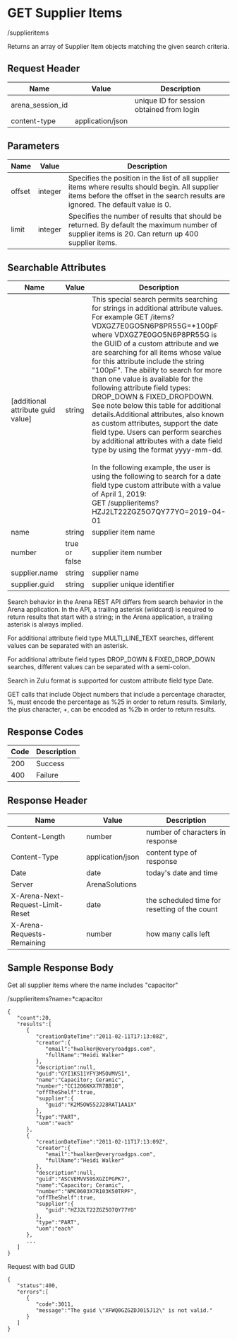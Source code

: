 # GET Supplier Items
/supplieritems

Returns an array of Supplier Item objects matching the given search criteria.

## Request Header

| Name  | Value  | Description  |
|  --- |  --- |  --- | 
| arena_session_id  |   | unique ID for session obtained from login  |
| content-type  | application/json  |   |

## Parameters

| Name  | Value  | Description  |
|  --- |  --- |  --- | 
| offset  | integer  | Specifies the position in the list of all supplier items where results should begin. All supplier items before the offset in the search results are ignored. The default value is 0.  |
| limit  | integer  | Specifies the number of results that should be returned. By default the maximum number of supplier items is 20. Can return up 400 supplier items.  |

## Searchable Attributes

| Name  | Value  | Description  |
|  --- |  --- |  --- | 
| \[additional attribute guid value\]  | string  | This special search permits searching for strings in additional attribute values. For example GET /items?VDXGZ7E0GO5N6P8PR55G=\*100pF where VDXGZ7E0GO5N6P8PR55G is the GUID of a custom attribute and we are searching for all items whose value for this attribute include the string "100pF". The ability to search for more than one value is available for the following attribute field types: DROP_DOWN & FIXED_DROPDOWN. See note below this table for additional details.Additional attributes, also known as custom attributes, support the date field type. Users can perform searches by additional attributes with a date field type by using the format yyyy-mm-dd.<br><br>In the following example, the user is using the following to search for a date field type custom attribute with a value of April 1, 2019: <br> GET /supplieritems?HZJ2LT22ZGZ5O7QY77YO=2019-04-01<br>   |
| name  | string  | supplier item name  |
| number  | true or false  | supplier item number  |
| supplier.name  | string  | supplier name  |
| supplier.guid  | string  | supplier unique identifier  |

Search behavior in the Arena REST API differs from search behavior in the Arena application. In the API, a trailing asterisk \(wildcard\) is required to return results that start with a string; in the Arena application, a trailing asterisk is always implied.

For additional attribute field type MULTI_LINE_TEXT searches, different values can be  separated with an asterisk.

For additional attribute field types DROP_DOWN & FIXED_DROP_DOWN searches, different values can be separated with a semi-colon.

Search in Zulu format is supported for custom attribute field type Date.

GET calls that include Object numbers that include a percentage character, %, must encode the percentage as %25 in order to return results. Similarly, the plus character, \+, can be encoded as %2b in order to return results.

## Response Codes

| Code  | Description  |
|  --- |  --- | 
| 200  | Success  |
| 400  | Failure  |

## Response Header

| Name  | Value  | Description  |
|  --- |  --- |  --- | 
| Content-Length  | number  | number of characters in response  |
| Content-Type  | application/json  | content type of response  |
| Date  | date  | today's date and time  |
| Server  | ArenaSolutions  |   |
| X-Arena-Next-Request-Limit-Reset   | date  | the scheduled time for resetting of the count  |
| X-Arena-Requests-Remaining   | number  | how many calls left  |

## Sample Response Body
Get all supplier items where the name includes "capacitor"

/supplieritems?name=\*capacitor

```
{
   "count":20,
   "results":[
      {
         "creationDateTime":"2011-02-11T17:13:08Z",
         "creator":{
            "email":"hwalker@everyroadgps.com",
            "fullName":"Heidi Walker"
         },
         "description":null,
         "guid":"GYI1KS11YFY3M5OVMVS1",
         "name":"Capacitor; Ceramic",
         "number":"CC1206KKX7R7BB10",
         "offTheShelf":true,
         "supplier":{
            "guid":"K2M5OW552J28RAT1AA1X"
         },
         "type":"PART",
         "uom":"each"
      },
      {
         "creationDateTime":"2011-02-11T17:13:09Z",
         "creator":{
            "email":"hwalker@everyroadgps.com",
            "fullName":"Heidi Walker"
         },
         "description":null,
         "guid":"ASCVEMVVS9SXGZIPGPK7",
         "name":"Capacitor; Ceramic",
         "number":"NMC0603X7R103K50TRPF",
         "offTheShelf":true,
         "supplier":{
            "guid":"HZJ2LT22ZGZ5O7QY77YO"
         },
         "type":"PART",
         "uom":"each"
      },
      ...
   ]
}
```
Request with bad GUID

```
{  
   "status":400,
   "errors":[  
      {  
         "code":3011,
         "message":"The guid \"XFWQ0GZGZDJ015J12\" is not valid."
      }
   ]
}
```
